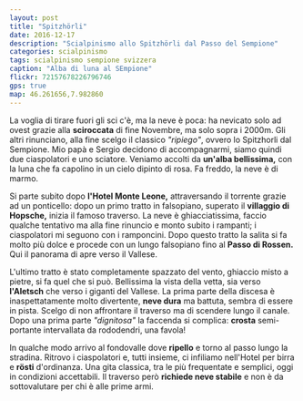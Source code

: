 ```yaml
---
layout: post
title: "Spitzhörli"
date: 2016-12-17
description: "Scialpinismo allo Spitzhörli dal Passo del Sempione"
categories: scialpinismo
tags: scialpinismo sempione svizzera
caption: "Alba di luna al SEmpione"
flickr: 72157678226796746
gps: true
map: 46.261656,7.982860
---
```


La voglia di tirare fuori gli sci c'è, ma la neve è poca: ha nevicato solo ad ovest grazie alla **sciroccata** di fine Novembre, ma solo sopra i 2000m. Gli altri rinunciano, alla fine scelgo il classico *"ripiego"*, ovvero lo Spitzhorli dal Sempione. Mio papà e Sergio decidono di accompagnarmi, siamo quindi due ciaspolatori e uno sciatore. Veniamo accolti da **un'alba bellissima,** con la luna che fa capolino in un cielo dipinto di rosa. Fa freddo, la neve è di marmo.

Si parte subito dopo **l'Hotel Monte Leone,** attraversando il torrente grazie ad un ponticello: dopo un primo tratto in falsopiano, superato il **villaggio di Hopsche,** inizia il famoso traverso. La neve è ghiacciatissima, faccio qualche tentativo ma alla fine rinuncio e monto subito i rampanti; i ciaspolatori mi seguono con i ramponcini. Dopo questo tratto la salita si fa molto più dolce e procede con un lungo falsopiano fino al **Passo di Rossen.** Qui il panorama di apre verso il Vallese. 

L'ultimo tratto è stato completamente spazzato del vento, ghiaccio misto a pietre, si fa quel che si può. Bellissima la vista della vetta, sia verso **l'Aletsch** che verso i giganti del Vallese. La prima parte della discesa è inaspettatamente molto divertente, **neve dura** ma battuta, sembra di essere in pista. Scelgo di non affrontare il traverso ma di scendere lungo il canale. Dopo una prima parte *"dignitosa"* la faccenda si complica: **crosta** semi-portante intervallata da rododendri, una favola!

In qualche modo arrivo al fondovalle dove **ripello** e torno al passo lungo la stradina. Ritrovo i ciaspolatori e, tutti insieme, ci infiliamo nell'Hotel per birra e **rösti** d'ordinanza. Una gita classica, tra le più frequentate e semplici, oggi in condizioni accettabili. Il traverso però **richiede neve stabile** e non è da sottovalutare per chi è alle prime armi.

